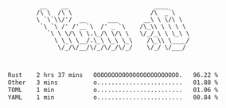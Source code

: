 <div align="center">
<pre><code>
 __    __                        ____      
/\ \  /\ \                      /\  _`\    
\ `\`\\/'/  __      ___       __\ \ \/\ \  
 `\ `\ /' /'__`\  /' _ `\    /\_\\ \ \ \ \ 
   `\ \ \/\ \ \.\_/\ \/\ \   \/_/_\ \ \_\ \
     \ \_\ \__/.\_\ \_\ \_\    /\_\\ \____/
      \/_/\/__/\/_/\/_/\/_/    \/_/ \/___/ 
                                           

</code></pre>

<!--START_SECTION:waka-->

```txt
Rust    2 hrs 37 mins   OOOOOOOOOOOOOOOOOOOOOOOO.   96.22 %
Other   3 mins          o........................   01.88 %
TOML    1 min           o........................   01.06 %
YAML    1 min           o........................   00.84 %
```

<!--END_SECTION:waka-->
